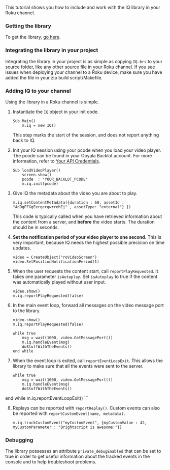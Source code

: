 This tutorial shows you how to include and work with the IQ library in your Roku channel.

### Getting the library

To get the library, [go here](https://github.com/ooyala/iq-sdk-roku).

### Integrating the library in your project

Integrating the library in your project is as simple as copying `IQ.brs` to your source folder, like any other source file in your Roku channel. If you see issues when deploying your channel to a Roku device, make sure you have added the file in your zip build script/Makefile.

### Adding IQ to your channel

Using the library in a Roku channel is simple.
1.	Instantiate the `IQ` object in your init code.

	```
	Sub Main()
		m.iq = new IQ()
	```

	This step marks the start of the session, and does not report anything back to IQ.

2.	Init your IQ session using your pcode when you load your video player. The pcode can be found in your Ooyala Backlot account. For more information, refer to [Your API Credentials](http://support.ooyala.com/developers/documentation/concepts/api_keys.html).

	```
	Sub loadVideoPlayer()
		screen.show()
		pcode  : "YOUR_BACKLOT_PCODE"
		m.iq.init(pcode)

	```

3.	Give IQ the metadata about the video you are about to play.

	```
	m.iq.setContentMetadata({duration : 60, assetId : "AdDgFFGgEergergwrrehEj" , assetType: "external"} })
	```

	This code is typically called when you have retrieved information about the content from a server, and **before** the video starts. The duration should be in seconds.

4.	**Set the notification period of your video player to one second.** This is very important, because IQ needs the highest possible precision on time updates.

	```
	video = CreateObject("roVideoScreen")
	video.SetPositionNotificationPeriod(1)

	```

5.	When the user requests the content start, call `reportPlayRequested`. It takes one parameter `isAutoplay`. Set `isAutoplay` to true if the content was automatically played without user input.

	```
	video.show()
	m.iq.reportPlayRequested(false)
	```

6.	In the main event loop, forward all messages on the video message port to the library.

	```
	video.show()
	m.iq.reportPlayRequested(false)

	while true
        msg = wait(1000, video.GetMessagePort())
        m.iq.handleEvent(msg)
        doStuffWithTheEvents()
    end while
	```

7.	When the event loop is exited, call `reportEventLoopExit`. This allows the library to make sure that all the events were sent to the server.

	```
	while true
        msg = wait(1000, video.GetMessagePort())
        m.iq.handleEvent(msg)
        doStuffWithTheEvents()
  end while
  m.iq.reportEventLoopExit()
	```

8. Replays can be reported with `reportReplay()`. Custom events can also be reported with `reportCustomEvent(name, metadata)`.

	```
	m.iq.trackCustomEvent("myCustomEvent", {myCustomValue : 42, myCustomParameter : "Brightscript is awesome!"})
	```

### Debugging

The library possesses an attribute `private_debugEnabled` that can be set to true in order to get useful information about the tracked events in the console and to help troubleshoot problems.
